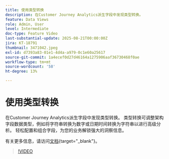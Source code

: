 ```yaml
---
title: 使用类型转换
description: 在Customer Journey Analytics派生字段中发现类型转换。
feature: Data Views
role: Admin, User
level: Intermediate
doc-type: Feature Video
last-substantial-update: 2025-08-21T00:00:00Z
jira: KT-18791
thumbnail: 3471042.jpeg
exl-id: d7393a83-01e1-4d4a-a979-0c1e60a25617
source-git-commit: 1a4ecef0d27d46164a1275906aaf36730468f0ae
workflow-type: tm+mt
source-wordcount: '58'
ht-degree: 13%

---
```


# 使用类型转换

在Customer Journey Analytics派生字段中发现类型转换。 类型转换可调整架构字段数据类型，例如将字符串转换为数字或日期时间转换为字符串以进行高级分析。 轻松配置和组合字段，为您的业务解锁强大的洞察信息。

有关更多信息，请访问[文档](https://experienceleague.adobe.com/zh-hans/docs/analytics-platform/using/cja-dataviews/derived-fields){target="_blank"}。

>[!VIDEO](https://video.tv.adobe.com/v/3471064/?captions=chi_hans&learn=on)
